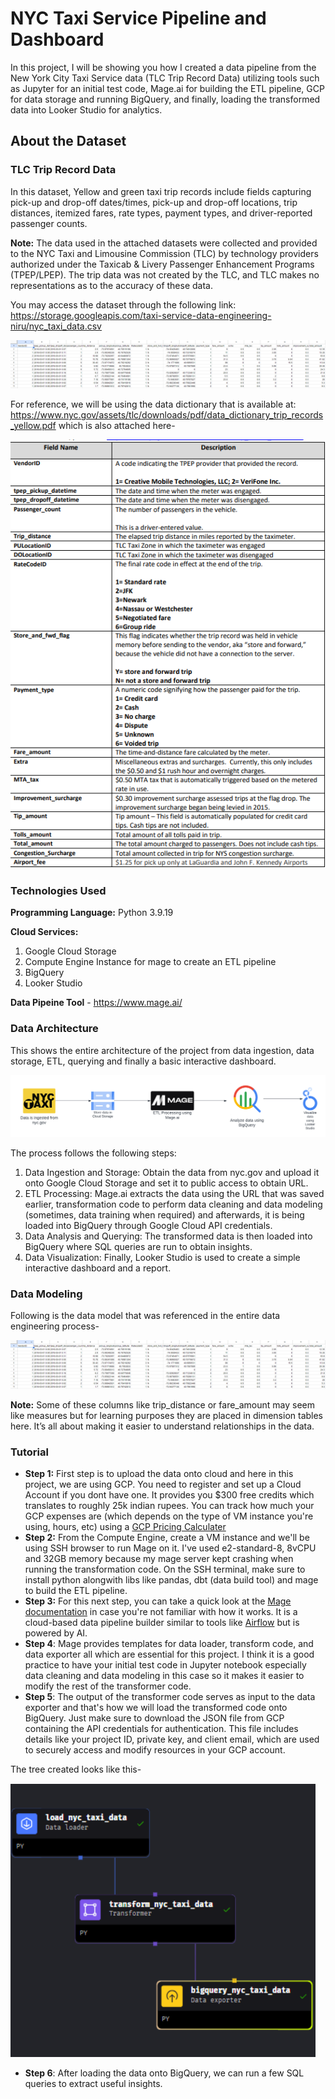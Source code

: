 # NYC Taxi Service Pipeline and Dashboard

In this project, I will be showing you how I created a data pipeline from the New York City Taxi Service data (TLC Trip Record Data) utilizing tools such as Jupyter for an initial test code, Mage.ai for building the ETL pipeline, GCP for data storage and running BigQuery, and finally, loading the transformed data into Looker Studio for analytics. 

## About the Dataset 

### TLC Trip Record Data

In this dataset, Yellow and green taxi trip records include fields capturing pick-up and drop-off dates/times, pick-up and drop-off locations, trip distances, itemized fares, rate types, payment types, and driver-reported passenger counts. 

__Note:__ The data used in the attached datasets were collected and provided to the NYC Taxi and Limousine Commission (TLC) by technology providers authorized under the Taxicab & Livery Passenger Enhancement Programs (TPEP/LPEP). The trip data was not created by the TLC, and TLC makes no representations as to the accuracy of these data.

You may access the dataset through the following link: https://storage.googleapis.com/taxi-service-data-engineering-niru/nyc_taxi_data.csv 

![Dataset](https://github.com/ruru-lyy/NYC-Taxi-Service-Pipeline/blob/main/data/data_screenshot.png)

For reference, we will be using the data dictionary that is available at: https://www.nyc.gov/assets/tlc/downloads/pdf/data_dictionary_trip_records_yellow.pdf which is also attached here-

![Data Dictionary](https://github.com/ruru-lyy/NYC-Taxi-Service-Pipeline/blob/main/data_dict.png)

### Technologies Used

__Programming Language:__ Python 3.9.19 

__Cloud Services:__
1. Google Cloud Storage
2. Compute Engine Instance for mage to create an ETL pipeline
3. BigQuery
4. Looker Studio

__Data Pipeine Tool__ - https://www.mage.ai/

### Data Architecture

This shows the entire architecture of the project from data ingestion, data storage, ETL, querying and finally a basic interactive dashboard.

![Data Architecture](https://github.com/ruru-lyy/NYC-Taxi-Service-Pipeline/blob/main/nyc_taxi_data_architecture.png)

The process follows the following steps:

1. Data Ingestion and Storage: Obtain the data from nyc.gov and upload it onto Google Cloud Storage and set it to public access to obtain URL.
2. ETL Processing: Mage.ai extracts the data using the URL that was saved earlier, transformation code to perform data cleaning and data modeling (sometimes, data training when required) and afterwards, it is being loaded into BigQuery through Google Cloud API credentials.
3. Data Analysis and Querying: The transformed data is then loaded into BigQuery where SQL queries are run to obtain insights.
4. Data Visualization: Finally, Looker Studio is used to create a simple interactive dashboard and a report.

### Data Modeling 

Following is the data model that was referenced in the entire data engineering process-

![Data Modeling](https://github.com/ruru-lyy/NYC-Taxi-Service-Pipeline/blob/main/data/data_screenshot.png)

**Note:** Some of these columns like trip_distance or fare_amount may seem like measures but for learning purposes they are placed in dimension tables here. It’s all about making it easier to understand relationships in the data.

### Tutorial

- **Step 1:** First step is to upload the data onto cloud and here in this project, we are using GCP. You need to register and set up a Cloud Account if you dont have one. It provides you $300 free credits which translates to roughly 25k indian rupees. You can track how much your GCP expenses are (which depends on the type of VM instance you're using, hours, etc) using a [GCP Pricing Calculater](https://cloud.google.com/products/calculator)
- **Step 2:** From the Compute Engine, create a VM instance and we'll be using SSH browser to run Mage on it. I've used e2-standard-8, 8vCPU and 32GB memory because my mage server kept crashing when running the transformation code. On the SSH terminal, make sure to install python alongwith libs like pandas, dbt (data build tool) and mage to build the ETL pipeline.
- **Step 3:**  For this next step, you can take a quick look at the [Mage documentation](https://github.com/mage-ai/mage-ai) in case you're not familiar with how it works. It is a cloud-based data pipeline builder similar to tools like [Airflow](https://airflow.apache.org/docs/apache-airflow/stable/index.html) but is powered by AI. 
- **Step 4**: Mage provides templates for data loader, transform code, and data exporter all which are essential for this project. I think it is a good practice to have your initial test code in Jupyter notebook especially data cleaning and data modeling in this case so it makes it easier to modify the rest of the transformer code.
- **Step 5**: The output of the transformer code serves as input to the data exporter and that's how we will load the transformed code onto BigQuery. Just make sure to download the JSON file from GCP containing the API credentials for authentication. This file includes details like your project ID, private key, and client email, which are used to securely access and modify resources in your GCP account.

The tree created looks like this-

![Tree](https://github.com/ruru-lyy/NYC-Taxi-Service-Pipeline/blob/main/mage/tree.png)

- **Step 6**: After loading the data onto BigQuery, we can run a few SQL queries to extract useful insights.











